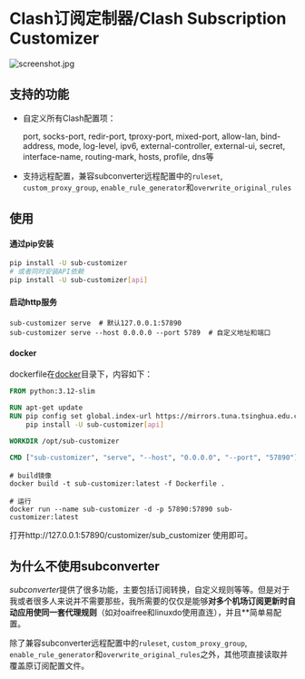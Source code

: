 # Clash订阅定制器/Clash Subscription Customizer

![screenshot.jpg](https://github.com/user-attachments/assets/d800e291-932d-468c-ac0c-ea851fd2f013)

## 支持的功能

- 自定义所有Clash配置项：

  port, socks-port, redir-port, tproxy-port, mixed-port, allow-lan, bind-address, mode, log-level, ipv6, external-controller, external-ui, secret, interface-name, routing-mark, hosts, profile, dns等

- 支持远程配置，兼容subconverter远程配置中的`ruleset`, `custom_proxy_group`, `enable_rule_generator`和`overwrite_original_rules`



## 使用

#### 通过pip安装

```sh
pip install -U sub-customizer
# 或者同时安装API依赖
pip install -U sub-customizer[api]
```

#### 启动http服务

```
sub-customizer serve  # 默认127.0.0.1:57890
sub-customizer serve --host 0.0.0.0 --port 5789  # 自定义地址和端口
```

#### docker

dockerfile在[docker](./docker)目录下，内容如下：

```dockerfile
FROM python:3.12-slim

RUN apt-get update
RUN pip config set global.index-url https://mirrors.tuna.tsinghua.edu.cn/pypi/web/simple && \
    pip install -U sub-customizer[api]

WORKDIR /opt/sub-customizer

CMD ["sub-customizer", "serve", "--host", "0.0.0.0", "--port", "57890"]
```

```
# build镜像
docker build -t sub-customizer:latest -f Dockerfile .

# 运行
docker run --name sub-customizer -d -p 57890:57890 sub-customizer:latest
```

打开http://127.0.0.1:57890/customizer/sub_customizer 使用即可。

## 为什么不使用subconverter

*subconverter*提供了很多功能，主要包括订阅转换，自定义规则等等。但是对于我或者很多人来说并不需要那些，我所需要的仅仅是能够**对多个机场订阅更新时自动应用使同一套代理规则**（如对oaifree和linuxdo使用直连），并且**简单易配置。

除了兼容subconverter远程配置中的`ruleset`, `custom_proxy_group`, `enable_rule_generator`和`overwrite_original_rules`之外，其他项直接读取并覆盖原订阅配置文件。
